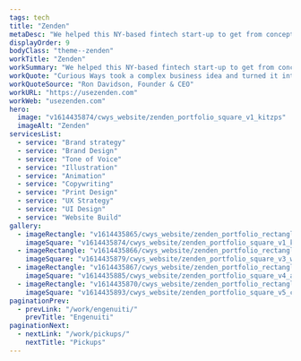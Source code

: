 ```yaml
---
tags: tech
title: "Zenden"
metaDesc: "We helped this NY-based fintech start-up to get from concept to launch on a tight and immovable deadline."
displayOrder: 9
bodyClass: "theme--zenden"
workTitle: "Zenden"
workSummary: "We helped this NY-based fintech start-up to get from concept to launch on a tight and immovable deadline, delivering everything from brand strategy to sales decks in a little over ten weeks."
workQuote: "Curious Ways took a complex business idea and turned it into a beautiful and easy to understand branded solution, with all the supporting physical and digital marketing materials. Their commitment to the success of the endeavor, and to the quality of the output under tight timelines, was remarkable."
workQuoteSource: "Ron Davidson, Founder & CEO"
workURL: "https://usezenden.com"
workWeb: "usezenden.com"
hero:
  image: "v1614435874/cwys_website/zenden_portfolio_square_v1_kitzps"
  imageAlt: "Zenden"
servicesList:
  - service: "Brand strategy"
  - service: "Brand Design"
  - service: "Tone of Voice"
  - service: "Illustration"
  - service: "Animation"
  - service: "Copywriting"
  - service: "Print Design"
  - service: "UX Strategy"
  - service: "UI Design"
  - service: "Website Build"
gallery:
  - imageRectangle: "v1614435865/cwys_website/zenden_portfolio_rectangle_v1_psknmh"
    imageSquare: "v1614435874/cwys_website/zenden_portfolio_square_v1_kitzps"
  - imageRectangle: "v1614435866/cwys_website/zenden_portfolio_rectangle_v2_blkqwh"
    imageSquare: "v1614435879/cwys_website/zenden_portfolio_square_v3_w5vuvr"
  - imageRectangle: "v1614435867/cwys_website/zenden_portfolio_rectangle_v3_xbckid"
    imageSquare: "v1614435885/cwys_website/zenden_portfolio_square_v4_az8oyu"
  - imageRectangle: "v1614435870/cwys_website/zenden_portfolio_rectangle_v4_bxkrye"
    imageSquare: "v1614435893/cwys_website/zenden_portfolio_square_v5_cwbw94"
paginationPrev:
  - prevLink: "/work/engenuiti/"
    prevTitle: "Engenuiti"
paginationNext:
  - nextLink: "/work/pickups/"
    nextTitle: "Pickups"
---
```

